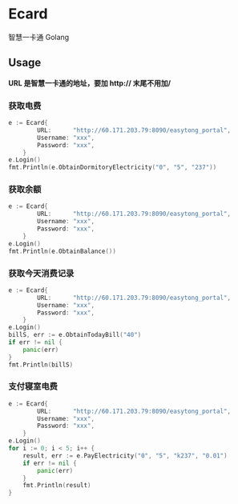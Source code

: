 # Ecard

智慧一卡通 Golang

## Usage

**URL 是智慧一卡通的地址，要加 http:// 末尾不用加/**

### 获取电费

```go
e := Ecard{
		URL:      "http://60.171.203.79:8090/easytong_portal",
		Username: "xxx",
		Password: "xxx",
	}
e.Login()
fmt.Println(e.ObtainDormitoryElectricity("0", "5", "237"))
```

### 获取余额

```go
e := Ecard{
		URL:      "http://60.171.203.79:8090/easytong_portal",
		Username: "xxx",
		Password: "xxx",
	}
e.Login()
fmt.Println(e.ObtainBalance())
```

### 获取今天消费记录

```go
e := Ecard{
		URL:      "http://60.171.203.79:8090/easytong_portal",
		Username: "xxx",
		Password: "xxx",
	}
e.Login()
billS, err := e.ObtainTodayBill("40")
if err != nil {
	panic(err)
}
fmt.Println(billS)
```

### 支付寝室电费

```go
e := Ecard{
		URL:      "http://60.171.203.79:8090/easytong_portal",
		Username: "xxx",
		Password: "xxx",
	}
e.Login()
for i := 0; i < 5; i++ {
	result, err := e.PayElectricity("0", "5", "k237", "0.01")
	if err != nil {
		panic(err)
	}
	fmt.Println(result)
}
```
